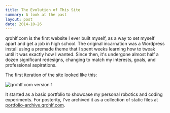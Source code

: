 ```yaml
---
title: The Evolution of This Site
summary: A look at the past
layout: post
date: 2014-10-26
---
```


qrohlf.com is the first website I ever built myself, as a way to set myself apart and get a job in high school. The original incarnation was a Wordpress install using a premade theme that I spent weeks learning how to tweak until it was exactly how I wanted. Since then, it's undergone almost half a dozen significant redesigns, changing to match my interests, goals, and professional aspirations.

The first iteration of the site looked like this:

![qrohlf.com version 1]()

It started as a basic portfolio to showcase my personal robotics and coding experiments. For posterity, I've archived it as a collection of static files at [portfolio-archive.qrohlf.com](http://portfolio-archive.qrohlf.com).
